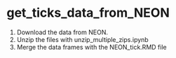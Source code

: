 # get_ticks_data_from_NEON
1. Download the data from NEON.
2. Unzip the files with unzip_multiple_zips.ipynb
3. Merge the data frames with the NEON_tick.RMD file
